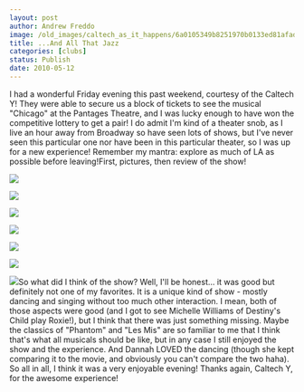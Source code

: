 ```yaml
---
layout: post
author: Andrew Freddo
image: /old_images/caltech_as_it_happens/6a0105349b8251970b0133ed81afad970b.jpg
title: ...And All That Jazz
categories: [clubs]
status: Publish
date: 2010-05-12
---
```


I had a wonderful Friday evening this past weekend, courtesy of the Caltech Y! They were able to secure us a block of tickets to see the musical "Chicago" at the Pantages Theatre, and I was lucky enough to have won the competitive lottery to get a pair! I do admit I'm kind of a theater snob, as I live an hour away from Broadway so have seen lots of shows, but I've never seen this particular one nor have been in this particular theater, so I was up for a new experience! Remember my mantra: explore as much of LA as possible before leaving!First, pictures, then review of the show!

![](/old_images/caltech_as_it_happens/6a0105349b8251970b013480b4f7c0970c.jpg)

![](/old_images/caltech_as_it_happens/6a0105349b8251970b0133ed81b298970b.jpg)

![](/old_images/caltech_as_it_happens/6a0105349b8251970b013480b4fac2970c.jpg)

![](/old_images/caltech_as_it_happens/6a0105349b8251970b013480b4fbab970c.jpg)

![](/old_images/caltech_as_it_happens/6a0105349b8251970b013480b4fc16970c.jpg)

![](/old_images/caltech_as_it_happens/6a0105349b8251970b013480b4fceb970c.jpg)

![](/old_images/caltech_as_it_happens/6a0105349b8251970b013480b4fe16970c.jpg)So what did I think of the show? Well, I'll be honest... it was good but definitely not one of my favorites. It is a unique kind of show - mostly dancing and singing without too much other interaction. I mean, both of those aspects were good (and I got to see Michelle Williams of Destiny's Child play Roxie!), but I think that there was just something missing. Maybe the classics of "Phantom" and "Les Mis" are so familiar to me that I think that's what all musicals should be like, but in any case I still enjoyed the show and the experience. And Dannah LOVED the dancing (though she kept comparing it to the movie, and obviously you can't compare the two haha). So all in all, I think it was a very enjoyable evening!
Thanks again, Caltech Y, for the awesome experience!
